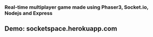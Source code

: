 ### Real-time multiplayer game made using Phaser3, Socket.io, Nodejs and Express

## Demo: socketspace.herokuapp.com